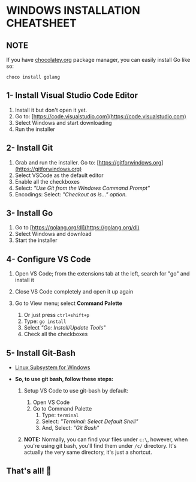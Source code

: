 # WINDOWS INSTALLATION CHEATSHEET

## NOTE

If you have [chocolatey.org](https://chocolatey.org/) package manager, you can easily install Go like so:

```
choco install golang
```

## 1- Install Visual Studio Code Editor

1. Install it but don't open it yet.
2. Go to: [https://code.visualstudio.com](https://code.visualstudio.com)
3. Select Windows and start downloading
4. Run the installer

## 2- Install Git

1. Grab and run the installer. Go to: [https://gitforwindows.org](https://gitforwindows.org)
2. Select VSCode as the default editor
3. Enable all the checkboxes
4. Select: _"Use Git from the Windows Command Prompt"_
5. Encodings: Select: _"Checkout as is..." option._

## 3- Install Go

1. Go to [https://golang.org/dl](https://golang.org/dl)
2. Select Windows and download
3. Start the installer

## 4- Configure VS Code

1. Open VS Code; from the extensions tab at the left, search for "go" and install it
2. Close VS Code completely and open it up again

3. Go to View menu; select **Command Palette**
    1. Or just press `ctrl+shift+p`
    2. Type: `go install`
    3. Select _"Go: Install/Update Tools"_
    4. Check all the checkboxes

## 5- Install Git-Bash

* [Linux Subsystem for Windows](https://docs.microsoft.com/en-us/windows/wsl/install-win10)

* **So, to use git bash, follow these steps:**
    1. Setup VS Code to use git-bash by default:
        1. Open VS Code
        2. Go to Command Palette
            1. Type: `terminal`
            2. Select: _"Terminal: Select Default Shell"_
            3. And, Select: _"Git Bash"_

    4. **NOTE:** Normally, you can find your files under `c:\`, however, when you're using git bash, you'll find them under `/c/` directory. It's actually the very same directory, it's just a shortcut.

## That's all! 🤩

